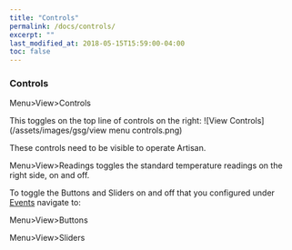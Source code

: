 ```yaml
---
title: "Controls"
permalink: /docs/controls/
excerpt: ""
last_modified_at: 2018-05-15T15:59:00-04:00
toc: false
---
```


### Controls

Menu>View>Controls

This toggles on the top line of controls on the right:
![View Controls](/assets/images/gsg/view menu controls.png)

These controls need to be visible to operate Artisan.  

Menu>View>Readings toggles the standard temperature readings on the right side, on and off.

To toggle the Buttons and Sliders on and off that you configured under [Events](https://artisan-scope.org/docs/events/) navigate to:

Menu>View>Buttons

Menu>View>Sliders
